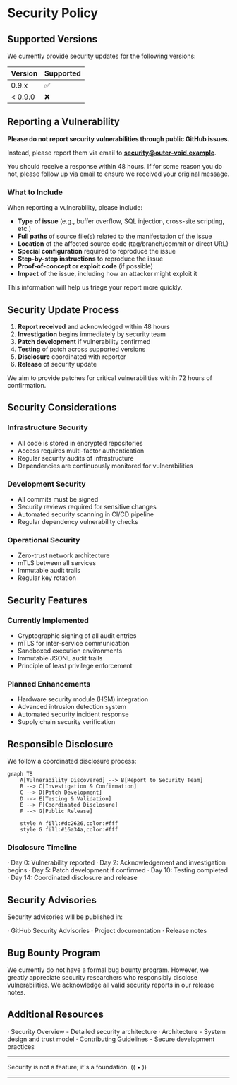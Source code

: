 # Security Policy

## Supported Versions

We currently provide security updates for the following versions:

| Version | Supported          |
| ------- | ------------------ |
| 0.9.x   | :white_check_mark: |
| < 0.9.0 | :x:                |

## Reporting a Vulnerability

**Please do not report security vulnerabilities through public GitHub issues.**

Instead, please report them via email to **security@outer-void.example**.

You should receive a response within 48 hours. If for some reason you do not, please follow up via email to ensure we received your original message.

### What to Include

When reporting a vulnerability, please include:

- **Type of issue** (e.g., buffer overflow, SQL injection, cross-site scripting, etc.)
- **Full paths** of source file(s) related to the manifestation of the issue
- **Location** of the affected source code (tag/branch/commit or direct URL)
- **Special configuration** required to reproduce the issue
- **Step-by-step instructions** to reproduce the issue
- **Proof-of-concept or exploit code** (if possible)
- **Impact** of the issue, including how an attacker might exploit it

This information will help us triage your report more quickly.

## Security Update Process

1. **Report received** and acknowledged within 48 hours
2. **Investigation** begins immediately by security team
3. **Patch development** if vulnerability confirmed
4. **Testing** of patch across supported versions
5. **Disclosure** coordinated with reporter
6. **Release** of security update

We aim to provide patches for critical vulnerabilities within 72 hours of confirmation.

## Security Considerations

### Infrastructure Security
- All code is stored in encrypted repositories
- Access requires multi-factor authentication
- Regular security audits of infrastructure
- Dependencies are continuously monitored for vulnerabilities

### Development Security
- All commits must be signed
- Security reviews required for sensitive changes
- Automated security scanning in CI/CD pipeline
- Regular dependency vulnerability checks

### Operational Security
- Zero-trust network architecture
- mTLS between all services
- Immutable audit trails
- Regular key rotation

## Security Features

### Currently Implemented
- Cryptographic signing of all audit entries
- mTLS for inter-service communication
- Sandboxed execution environments
- Immutable JSONL audit trails
- Principle of least privilege enforcement

### Planned Enhancements
- Hardware security module (HSM) integration
- Advanced intrusion detection system
- Automated security incident response
- Supply chain security verification

## Responsible Disclosure

We follow a coordinated disclosure process:

```mermaid
graph TB
    A[Vulnerability Discovered] --> B[Report to Security Team]
    B --> C[Investigation & Confirmation]
    C --> D[Patch Development]
    D --> E[Testing & Validation]
    E --> F[Coordinated Disclosure]
    F --> G[Public Release]
    
    style A fill:#dc2626,color:#fff
    style G fill:#16a34a,color:#fff
```

### Disclosure Timeline

· Day 0: Vulnerability reported
· Day 2: Acknowledgement and investigation begins
· Day 5: Patch development if confirmed
· Day 10: Testing completed
· Day 14: Coordinated disclosure and release

## Security Advisories

Security advisories will be published in:

· GitHub Security Advisories
· Project documentation
· Release notes

## Bug Bounty Program

We currently do not have a formal bug bounty program. However, we greatly appreciate security researchers who responsibly disclose vulnerabilities. We acknowledge all valid security reports in our release notes.

## Additional Resources

· Security Overview - Detailed security architecture
· Architecture - System design and trust model
· Contributing Guidelines - Secure development practices

---

Security is not a feature; it's a foundation.  (( • ))

---